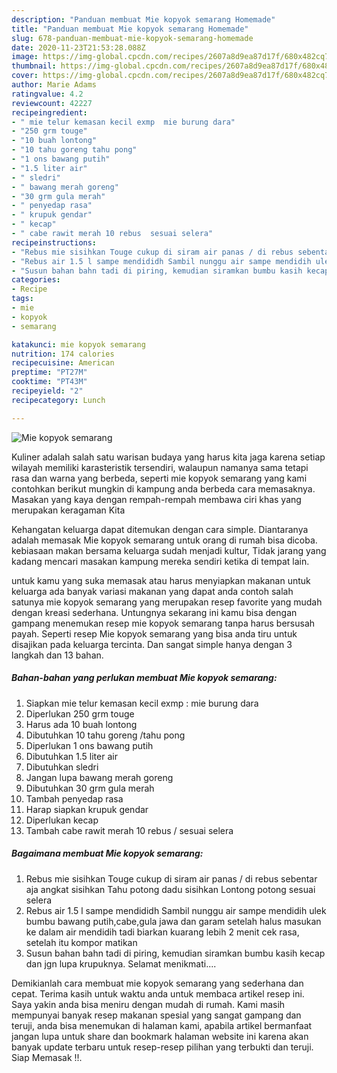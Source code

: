 ```yaml
---
description: "Panduan membuat Mie kopyok semarang Homemade"
title: "Panduan membuat Mie kopyok semarang Homemade"
slug: 678-panduan-membuat-mie-kopyok-semarang-homemade
date: 2020-11-23T21:53:28.088Z
image: https://img-global.cpcdn.com/recipes/2607a8d9ea87d17f/680x482cq70/mie-kopyok-semarang-foto-resep-utama.jpg
thumbnail: https://img-global.cpcdn.com/recipes/2607a8d9ea87d17f/680x482cq70/mie-kopyok-semarang-foto-resep-utama.jpg
cover: https://img-global.cpcdn.com/recipes/2607a8d9ea87d17f/680x482cq70/mie-kopyok-semarang-foto-resep-utama.jpg
author: Marie Adams
ratingvalue: 4.2
reviewcount: 42227
recipeingredient:
- " mie telur kemasan kecil exmp  mie burung dara"
- "250 grm touge"
- "10 buah lontong"
- "10 tahu goreng tahu pong"
- "1 ons bawang putih"
- "1.5 liter air"
- " sledri"
- " bawang merah goreng"
- "30 grm gula merah"
- " penyedap rasa"
- " krupuk gendar"
- " kecap"
- " cabe rawit merah 10 rebus  sesuai selera"
recipeinstructions:
- "Rebus mie sisihkan Touge cukup di siram air panas / di rebus sebentar aja angkat sisihkan Tahu potong dadu sisihkan Lontong potong sesuai selera"
- "Rebus air 1.5 l sampe mendididh Sambil nunggu air sampe mendidih ulek bumbu bawang putih,cabe,gula jawa dan garam setelah halus masukan ke dalam air mendidih tadi biarkan kuarang lebih 2 menit cek rasa, setelah itu kompor matikan"
- "Susun bahan bahn tadi di piring, kemudian siramkan bumbu kasih kecap dan jgn lupa krupuknya. Selamat menikmati...."
categories:
- Recipe
tags:
- mie
- kopyok
- semarang

katakunci: mie kopyok semarang 
nutrition: 174 calories
recipecuisine: American
preptime: "PT27M"
cooktime: "PT43M"
recipeyield: "2"
recipecategory: Lunch

---
```



![Mie kopyok semarang](https://img-global.cpcdn.com/recipes/2607a8d9ea87d17f/680x482cq70/mie-kopyok-semarang-foto-resep-utama.jpg)

Kuliner adalah salah satu warisan budaya yang harus kita jaga karena setiap wilayah memiliki karasteristik tersendiri, walaupun namanya sama tetapi rasa dan warna yang berbeda, seperti mie kopyok semarang yang kami contohkan berikut mungkin di kampung anda berbeda cara memasaknya. Masakan yang kaya dengan rempah-rempah membawa ciri khas yang merupakan keragaman Kita

Kehangatan keluarga dapat ditemukan dengan cara simple. Diantaranya adalah memasak Mie kopyok semarang untuk orang di rumah bisa dicoba. kebiasaan makan bersama keluarga sudah menjadi kultur, Tidak jarang yang kadang mencari masakan kampung mereka sendiri ketika di tempat lain.



untuk kamu yang suka memasak atau harus menyiapkan makanan untuk keluarga ada banyak variasi makanan yang dapat anda contoh salah satunya mie kopyok semarang yang merupakan resep favorite yang mudah dengan kreasi sederhana. Untungnya sekarang ini kamu bisa dengan gampang menemukan resep mie kopyok semarang tanpa harus bersusah payah.
Seperti resep Mie kopyok semarang yang bisa anda tiru untuk disajikan pada keluarga tercinta. Dan sangat simple hanya dengan 3 langkah dan 13 bahan.


<!--inarticleads1-->

##### Bahan-bahan yang perlukan membuat Mie kopyok semarang:

1. Siapkan  mie telur kemasan kecil exmp : mie burung dara
1. Diperlukan 250 grm touge
1. Harus ada 10 buah lontong
1. Dibutuhkan 10 tahu goreng /tahu pong
1. Diperlukan 1 ons bawang putih
1. Dibutuhkan 1.5 liter air
1. Dibutuhkan  sledri
1. Jangan lupa  bawang merah goreng
1. Dibutuhkan 30 grm gula merah
1. Tambah  penyedap rasa
1. Harap siapkan  krupuk gendar
1. Diperlukan  kecap
1. Tambah  cabe rawit merah 10 rebus / sesuai selera




<!--inarticleads2-->

##### Bagaimana membuat  Mie kopyok semarang:

1. Rebus mie sisihkan Touge cukup di siram air panas / di rebus sebentar aja angkat sisihkan Tahu potong dadu sisihkan Lontong potong sesuai selera
1. Rebus air 1.5 l sampe mendididh Sambil nunggu air sampe mendidih ulek bumbu bawang putih,cabe,gula jawa dan garam setelah halus masukan ke dalam air mendidih tadi biarkan kuarang lebih 2 menit cek rasa, setelah itu kompor matikan
1. Susun bahan bahn tadi di piring, kemudian siramkan bumbu kasih kecap dan jgn lupa krupuknya. Selamat menikmati....




Demikianlah cara membuat mie kopyok semarang yang sederhana dan cepat. Terima kasih untuk waktu anda untuk membaca artikel resep ini. Saya yakin anda bisa meniru dengan mudah di rumah. Kami masih mempunyai banyak resep makanan spesial yang sangat gampang dan teruji, anda bisa menemukan di halaman kami, apabila artikel bermanfaat jangan lupa untuk share dan bookmark halaman website ini karena akan banyak update terbaru untuk resep-resep pilihan yang terbukti dan teruji. Siap Memasak !!. 
